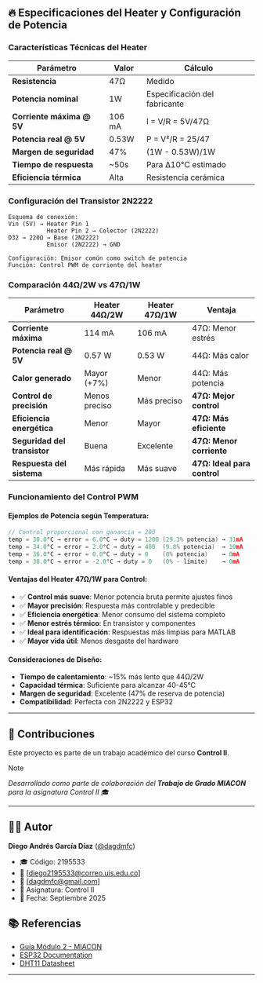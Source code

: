 ## 🔥 Especificaciones del Heater y Configuración de Potencia

### **Características Técnicas del Heater**
| Parámetro | Valor | Cálculo |
|-----------|-------|---------|
| **Resistencia** | 47Ω | Medido |
| **Potencia nominal** | 1W | Especificación del fabricante |
| **Corriente máxima @ 5V** | 106 mA | I = V/R = 5V/47Ω |
| **Potencia real @ 5V** | 0.53W | P = V²/R = 25/47 |
| **Margen de seguridad** | 47% | (1W - 0.53W)/1W |
| **Tiempo de respuesta** | ~50s | Para Δ10°C estimado |
| **Eficiencia térmica** | Alta | Resistencia cerámica |

### **Configuración del Transistor 2N2222**
```
Esquema de conexión:
Vin (5V) → Heater Pin 1 
           Heater Pin 2 → Colector (2N2222)  
D32 → 220Ω → Base (2N2222)
           Emisor (2N2222) → GND

Configuración: Emisor común como switch de potencia
Función: Control PWM de corriente del heater
```

### **Comparación 44Ω/2W vs 47Ω/1W**
| Parámetro | Heater 44Ω/2W | Heater 47Ω/1W | Ventaja |
|-----------|---------------|---------------|---------|
| **Corriente máxima** | 114 mA | 106 mA | 47Ω: Menor estrés |
| **Potencia real @ 5V** | 0.57 W | 0.53 W | 44Ω: Más calor |
| **Calor generado** | Mayor (+7%) | Menor | 44Ω: Más potencia |
| **Control de precisión** | Menos preciso | Más preciso | **47Ω: Mejor control** |
| **Eficiencia energética** | Menor | Mayor | **47Ω: Más eficiente** |
| **Seguridad del transistor** | Buena | Excelente | **47Ω: Menor corriente** |
| **Respuesta del sistema** | Más rápida | Más suave | **47Ω: Ideal para control** |

### **Funcionamiento del Control PWM**
#### **Ejemplos de Potencia según Temperatura:**
```cpp
// Control proporcional con ganancia = 200
temp = 30.0°C → error = 6.0°C → duty = 1200 (29.3% potencia) → 31mA
temp = 34.0°C → error = 2.0°C → duty = 400  (9.8% potencia)  → 10mA
temp = 36.0°C → error = 0.0°C → duty = 0    (0% potencia)    → 0mA
temp = 38.0°C → error = -2.0°C → duty = 0   (0% - límite)    → 0mA
```

#### **Ventajas del Heater 47Ω/1W para Control:**
- ✅ **Control más suave**: Menor potencia bruta permite ajustes finos
- ✅ **Mayor precisión**: Respuesta más controlable y predecible  
- ✅ **Eficiencia energética**: Menor consumo del sistema completo
- ✅ **Menor estrés térmico**: En transistor y componentes
- ✅ **Ideal para identificación**: Respuestas más limpias para MATLAB
- ✅ **Mayor vida útil**: Menos desgaste del hardware

#### **Consideraciones de Diseño:**
- **Tiempo de calentamiento**: ~15% más lento que 44Ω/2W
- **Capacidad térmica**: Suficiente para alcanzar 40-45°C
- **Margen de seguridad**: Excelente (47% de reserva de potencia)
- **Compatibilidad**: Perfecta con 2N2222 y ESP32

---

## 🤝 Contribuciones

Este proyecto es parte de un trabajo académico del curso **Control II**.

> [!NOTE]
> *Desarrollado como parte de colaboración del **Trabajo de Grado MIACON** para la asignatura Control II* 🎓

---

## 👨‍💻 Autor

**Diego Andrés García Díaz** ([@dagdmfc](https://github.com/dagdmfc1946))
- 🎓 Código: 2195533
- 📧 [diego2195533@correo.uis.edu.co]
- 📧 [dagdmfc@gmail.com]
- 🏫 Asignatura: Control II
- 📅 Fecha: Septiembre 2025

## 📚 Referencias

- [Guía Módulo 2 - MIACON](https://sites.google.com/view/miacon-proyectodegrado/gu%C3%ADas-de-laboratorio/m%C3%B3dulo-2-identificaci%C3%B3n-y-control-de-una-planta-de-primer-orden)
- [ESP32 Documentation](https://docs.espressif.com/projects/esp-idf/en/latest/esp32/)
- [DHT11 Datasheet](https://www.mouser.com/datasheet/2/758/DHT11-Technical-Data-Sheet-Translated-Version-1143054.pdf)

---
